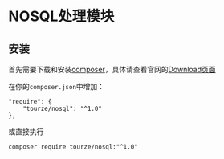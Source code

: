 # NOSQL处理模块

## 安装

首先需要下载和安装[composer](https://getcomposer.org/)，具体请查看官网的[Download页面](https://getcomposer.org/download/)

在你的`composer.json`中增加：

    "require": {
        "tourze/nosql": "^1.0"
    },

或直接执行

    composer require tourze/nosql:"^1.0"
